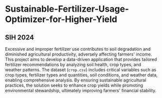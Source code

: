 # Sustainable-Fertilizer-Usage-Optimizer-for-Higher-Yield
## SIH 2024
Excessive and improper fertilizer use contributes to soil degradation and diminished agricultural productivity, adversely affecting farmers' income. This project aims to develop a data-driven application that provides tailored fertilizer recommendations by analyzing soil health, crop types, and weather patterns. 
The dataset (`crop.csv`) includes critical variables such as crop types, fertilizer types and quantities, soil conditions, and weather data, enabling comprehensive analysis.
By ensuring sustainable agricultural practices, the solution seeks to enhance crop yields while promoting environmental stewardship, ultimately improving farmers' financial stability.
